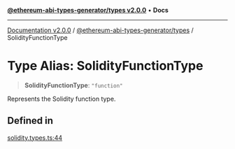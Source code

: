 [**@ethereum-abi-types-generator/types v2.0.0**](../README.md) • **Docs**

***

[Documentation v2.0.0](../../../packages.md) / [@ethereum-abi-types-generator/types](../README.md) / SolidityFunctionType

# Type Alias: SolidityFunctionType

> **SolidityFunctionType**: `"function"`

Represents the Solidity function type.

## Defined in

[solidity.types.ts:44](https://github.com/niZmosis/ethereum-abi-types-generator/blob/b8e282ea584f52118722e9d563db502ef3e0aa75/packages/types/src/solidity.types.ts#L44)
